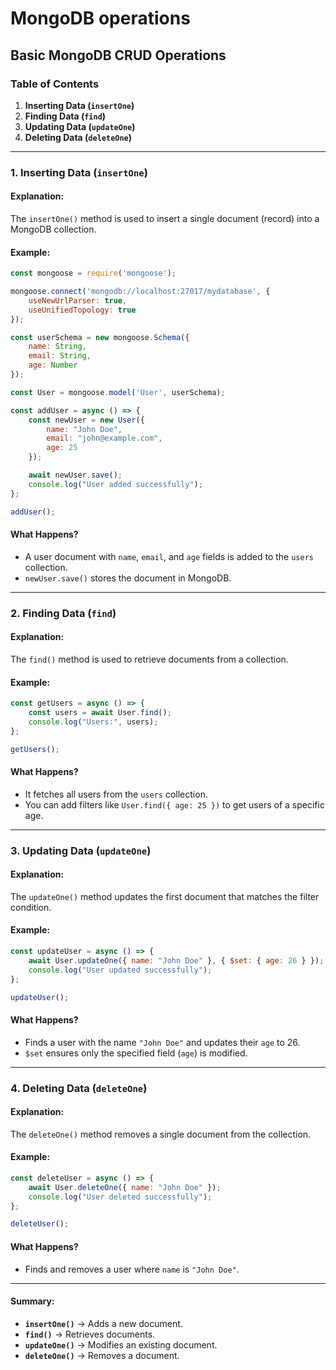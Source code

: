 # MongoDB operations

## **Basic MongoDB CRUD Operations**

### **Table of Contents**

1. **Inserting Data (`insertOne`)**
2. &#x20;**Finding Data (`find`)**
3. &#x20;**Updating Data (`updateOne`)**
4. &#x20;**Deleting Data (`deleteOne`)**

***

### **1. Inserting Data (`insertOne`)**

#### **Explanation:**

The `insertOne()` method is used to insert a single document (record) into a MongoDB collection.

#### **Example:**

```javascript
const mongoose = require('mongoose');

mongoose.connect('mongodb://localhost:27017/mydatabase', { 
    useNewUrlParser: true, 
    useUnifiedTopology: true 
});

const userSchema = new mongoose.Schema({
    name: String,
    email: String,
    age: Number
});

const User = mongoose.model('User', userSchema);

const addUser = async () => {
    const newUser = new User({
        name: "John Doe",
        email: "john@example.com",
        age: 25
    });

    await newUser.save();
    console.log("User added successfully");
};

addUser();
```

#### **What Happens?**

* A user document with `name`, `email`, and `age` fields is added to the `users` collection.
* `newUser.save()` stores the document in MongoDB.

***

### **2. Finding Data (`find`)**

#### **Explanation:**

The `find()` method is used to retrieve documents from a collection.

#### **Example:**

```javascript
const getUsers = async () => {
    const users = await User.find();
    console.log("Users:", users);
};

getUsers();
```

#### **What Happens?**

* It fetches all users from the `users` collection.
* You can add filters like `User.find({ age: 25 })` to get users of a specific age.

***

### **3. Updating Data (`updateOne`)**

#### **Explanation:**

The `updateOne()` method updates the first document that matches the filter condition.

#### **Example:**

```javascript
const updateUser = async () => {
    await User.updateOne({ name: "John Doe" }, { $set: { age: 26 } });
    console.log("User updated successfully");
};

updateUser();
```

#### **What Happens?**

* Finds a user with the name `"John Doe"` and updates their `age` to 26.
* `$set` ensures only the specified field (`age`) is modified.

***

### **4. Deleting Data (`deleteOne`)**

#### **Explanation:**

The `deleteOne()` method removes a single document from the collection.

#### **Example:**

```javascript
const deleteUser = async () => {
    await User.deleteOne({ name: "John Doe" });
    console.log("User deleted successfully");
};

deleteUser();
```

#### **What Happens?**

* Finds and removes a user where `name` is `"John Doe"`.

***

#### **Summary:**

* **`insertOne()`** → Adds a new document.
* **`find()`** → Retrieves documents.
* **`updateOne()`** → Modifies an existing document.
* **`deleteOne()`** → Removes a document.
